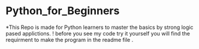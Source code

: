 # Python_for_Beginners
*This Repo is made for Python learners to master the basics by strong logic pased applictions.
! before you see my code try it yourself you will find the requirment to make the program in the readme file .
